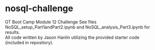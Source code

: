 # nosql-challenge
GT Boot Camp Module 12 Challenge
See files NoSQL_setup_Part1andPart2.ipynb and NoSQL_analysis_Part3.ipynb for results.  
All code written by Jason Hanlin utilizing the provided starter code (included in repository).  